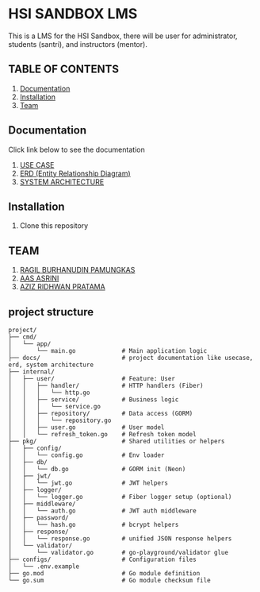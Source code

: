 # HSI SANDBOX LMS

This is a LMS for the HSI Sandbox, there will be user for administrator, students (santri), and instructors (mentor).

## TABLE OF CONTENTS

1. [Documentation](#documentation)
2. [Installation](#installation)
3. [Team](#team)

## Documentation

Click link below to see the documentation

<!-- 1. [USE CASE](/docs/USE_CASE.md) -->

1. [USE CASE](https://drive.google.com/file/d/10l_BOmjo5rqUMowp0NO_n_da5NYnkXBp/view?usp=sharing)
2. [ERD (Entity Relationship Diagram)](/docs/ERD.md)
3. [SYSTEM ARCHITECTURE](/docs/SYSTEM_ARCHITECTURE.md)

## Installation

1. Clone this repository

## TEAM

1. [RAGIL BURHANUDIN PAMUNGKAS](https://github.com/sipamungkas)
2. [AAS ASRINI](https://github.com/asrini07)
3. [AZIZ RIDHWAN PRATAMA](https://github.com/ziprawan)

## project structure

```
project/
├── cmd/
│   └── app/
│       └── main.go             # Main application logic
├── docs/                       # project documentation like usecase, erd, system architecture
├── internal/
│   ├── user/                   # Feature: User
│   │   ├── handler/            # HTTP handlers (Fiber)
│   │   │   └── http.go
│   │   ├── service/            # Business logic
│   │   │   └── service.go
│   │   ├── repository/         # Data access (GORM)
│   │   │   └── repository.go
│   │   ├── user.go             # User model
│   │   └── refresh_token.go    # Refresh token model
├── pkg/                        # Shared utilities or helpers
│   ├── config/
│   │   └── config.go           # Env loader
│   ├── db/
│   │   └── db.go               # GORM init (Neon)
│   ├── jwt/
│   │   └── jwt.go              # JWT helpers
│   ├── logger/
│   │   └── logger.go           # Fiber logger setup (optional)
│   ├── middleware/
│   │   └── auth.go             # JWT auth middleware
│   ├── password/
│   │   └── hash.go             # bcrypt helpers
│   ├── response/
│   │   └── response.go         # unified JSON response helpers
│   └── validator/
│       └── validator.go        # go-playground/validator glue
├── configs/                    # Configuration files
│   └── .env.example
├── go.mod                      # Go module definition
└── go.sum                      # Go module checksum file

```
